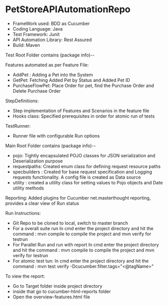 # PetStoreAPIAutomationRepo

- FrameWork used: BDD as Cucumber
- Coding Language: Java
- Test Framework: Junit
- API Automation Library: Rest Assured
- Build: Maven

Test Root Folder contains (package info)--

Features automated as per Feature File:
- AddPet : Adding a Pet into the System
- GetPet: Fetching Added Pet by Status and Added Pet ID
- PurchaseFlowPet: Place Order for pet, find the Purchase Order and Delete Purchase Order

StepDefinitions:
- Step implementation of Features and Scenarios in the feature file
- Hooks class: Specified prerequisites in order for atomic run of tests

TestRunner:
- Runner file with configurable Run options

Main Root Folder contains (package info)--
- pojo: Tightly encapsulated POJO classes for JSON serialization and Deserialization purpose
- requestpaths: Created enum class for defining request resource paths 
- specbuilders : Created for base request specification and Logging requests functionality. A config file is created as Data source
- utility : created a utility class for setting values to Pojo objects and Date utility methods

Reporting: Added plugins for Cucumber net.masterthought reporting, provides a clear view of Run status


Run Instructions:
- Git Repo to be cloned to local, switch to master branch
- For a overall suite run
In cmd enter the project directory and hit the command : 
mvn compile to compile the project and mvn verify for testrun
- For Parallel Run and run with report
In cmd enter the project directory and hit the command : 
mvn compile to compile the project and mvn verify for testrun
- For atomic test tun:
In cmd enter the project directory and hit the command : mvn test verify -Dcucumber.filter.tags="<@tagName>"

To view the report:

- Go to Target folder inside project directory
- inside that go to cucumber-html-reports folder
- Open the overview-features.html file





